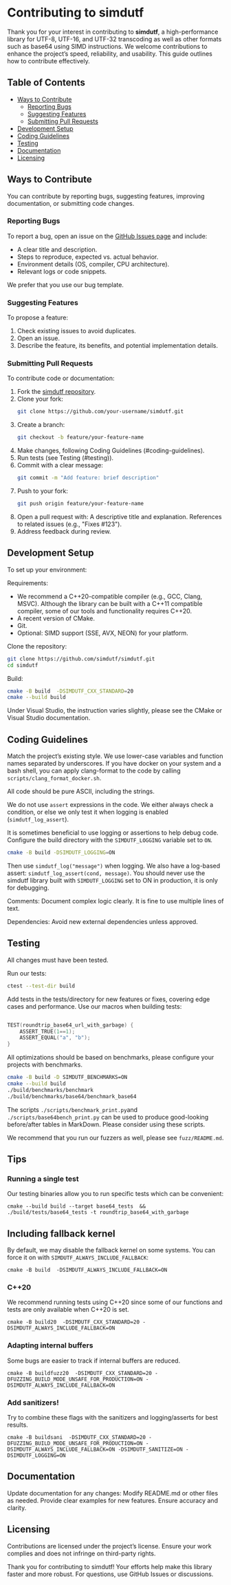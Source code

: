 # Contributing to simdutf

Thank you for your interest in contributing to **simdutf**, a high-performance library for UTF-8, UTF-16, and UTF-32 transcoding as well as other formats such as base64 using SIMD instructions. We welcome contributions to enhance the project’s speed, reliability, and usability. This guide outlines how to contribute effectively.

## Table of Contents
- [Ways to Contribute](#ways-to-contribute)
  - [Reporting Bugs](#reporting-bugs)
  - [Suggesting Features](#suggesting-features)
  - [Submitting Pull Requests](#submitting-pull-requests)
- [Development Setup](#development-setup)
- [Coding Guidelines](#coding-guidelines)
- [Testing](#testing)
- [Documentation](#documentation)
- [Licensing](#licensing)


## Ways to Contribute

You can contribute by reporting bugs, suggesting features, improving documentation, or submitting code changes.

### Reporting Bugs

To report a bug, open an issue on the [GitHub Issues page](https://github.com/simdutf/simdutf/issues) and include:
- A clear title and description.
- Steps to reproduce, expected vs. actual behavior.
- Environment details (OS, compiler, CPU architecture).
- Relevant logs or code snippets.

We prefer that you use our bug template.

### Suggesting Features

To propose a feature:
1. Check existing issues to avoid duplicates.
2. Open an issue.
3. Describe the feature, its benefits, and potential implementation details.

### Submitting Pull Requests

To contribute code or documentation:
1. Fork the [simdutf repository](https://github.com/simdutf/simdutf).
2. Clone your fork:
    ```bash
    git clone https://github.com/your-username/simdutf.git
    ```
3. Create a branch:
    ```bash
    git checkout -b feature/your-feature-name
    ```
4. Make changes, following Coding Guidelines (#coding-guidelines).
5. Run tests (see Testing (#testing)).
6. Commit with a clear message:
    ```bash
    git commit -m "Add feature: brief description"
    ```
7. Push to your fork:
    ```bash
    git push origin feature/your-feature-name
    ```
8. Open a pull request with: A descriptive title and explanation. References to related issues (e.g., "Fixes #123"). 
9. Address feedback during review.

## Development Setup

To set up your environment:

Requirements:
- We recommend a C++20-compatible compiler (e.g., GCC, Clang, MSVC). Although the library can be built with a C++11 compatible compiler, some of our tools and functionality requires C++20.
- A recent version of CMake.
- Git.
- Optional: SIMD support (SSE, AVX, NEON) for your platform.

Clone the repository:
```bash
git clone https://github.com/simdutf/simdutf.git
cd simdutf
````

Build:
```bash
cmake -B build  -DSIMDUTF_CXX_STANDARD=20
cmake --build build
```

Under Visual Studio, the instruction varies slightly, please see the CMake or Visual Studio documentation.

## Coding Guidelines

Match the project’s existing style. We use lower-case variables and function names separated by underscores. If you have docker on your system and a bash shell, you can apply clang-format to the code by calling `scripts/clang_format_docker.sh`.

All code should be pure ASCII, including the strings.

We do not use `assert` expressions in the code. We either always check a condition, or else we
only test it when logging is enabled (`simdutf_log_assert`).

It is sometimes beneficial to use logging or assertions to help debug code. Configure the build directory with the 
`SIMDUTF_LOGGING` variable set to `ON`.

```bash
cmake -B build -DSIMDUTF_LOGGING=ON
```

Then use `simdutf_log("message")` when logging. We also have a log-based assert: `simdutf_log_assert(cond, message)`. You should never use the simdutf library built with `SIMDUTF_LOGGING` set to ON in production, it is only for debugging.


Comments: Document complex logic clearly. It is fine to use multiple lines of text.

Dependencies: Avoid new external dependencies unless approved.

## Testing

All changes must have been tested.


Run our tests:
```bash
ctest --test-dir build
```

Add tests in the tests/directory for new features or fixes, covering edge cases and performance.
Use our macros when building tests:

```C++

TEST(roundtrip_base64_url_with_garbage) {
    ASSERT_TRUE(1==1);
    ASSERT_EQUAL("a", "b");
}
```

All optimizations should be based on benchmarks, please configure your projects with benchmarks.
```bash
cmake -B build -D SIMDUTF_BENCHMARKS=ON
cmake --build build
./build/benchmarks/benchmark 
./build/benchmarks/base64/benchmark_base64 
```

The scripts `./scripts/benchmark_print.py`and `./scripts/base64bench_print.py` can be used to produce good-looking before/after tables in MarkDown. Please consider using these scripts.

We recommend that you run our fuzzers as well, please see `fuzz/README.md`.



## Tips

### Running a single test

Our testing binaries allow you to run specific tests which can be convenient:

```
cmake --build build --target base64_tests  && ./build/tests/base64_tests -t roundtrip_base64_with_garbage
```

## Including fallback kernel

By default, we may disable the fallback kernel on some systems. You can force it on with `SIMDUTF_ALWAYS_INCLUDE_FALLBACK`:

```
cmake -B build  -DSIMDUTF_ALWAYS_INCLUDE_FALLBACK=ON
```


### C++20

We recommend running tests using C++20 since some of our functions and tests
are only available when C++20 is set.

```
cmake -B build20  -DSIMDUTF_CXX_STANDARD=20 -DSIMDUTF_ALWAYS_INCLUDE_FALLBACK=ON
```


### Adapting internal buffers

Some bugs are easier to track if internal buffers are reduced.

```
cmake -B buildfuzz20  -DSIMDUTF_CXX_STANDARD=20 -DFUZZING_BUILD_MODE_UNSAFE_FOR_PRODUCTION=ON -DSIMDUTF_ALWAYS_INCLUDE_FALLBACK=ON
```

### Add sanitizers!

Try to combine these flags with the sanitizers and logging/asserts for best results.

```
cmake -B buildsani  -DSIMDUTF_CXX_STANDARD=20 -DFUZZING_BUILD_MODE_UNSAFE_FOR_PRODUCTION=ON -DSIMDUTF_ALWAYS_INCLUDE_FALLBACK=ON -DSIMDUTF_SANITIZE=ON -DSIMDUTF_LOGGING=ON
```

## Documentation

Update documentation for any changes: Modify README.md or other files as needed. Provide clear examples for new features. Ensure accuracy and clarity.

## Licensing
Contributions are licensed under the project’s license. Ensure your work complies and does not infringe on third-party rights.

Thank you for contributing to simdutf! Your efforts help make this library faster and more robust. For questions, use GitHub Issues or discussions.

